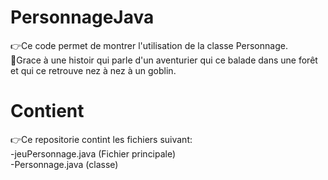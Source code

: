 # PersonnageJava
👉Ce code permet de montrer l'utilisation de la classe Personnage.  
📖Grace à une histoir qui parle d'un aventurier qui ce balade dans une forêt et qui ce retrouve nez à nez à un goblin.  
# Contient
👉Ce repositorie contint les fichiers suivant:  
   -jeuPersonnage.java (Fichier principale)  
   -Personnage.java (classe)  
